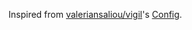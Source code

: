 Inspired from [valeriansaliou/vigil](https://github.com/valeriansaliou/vigil)'s
[Config](https://github.com/valeriansaliou/vigil/tree/master/src/config).
